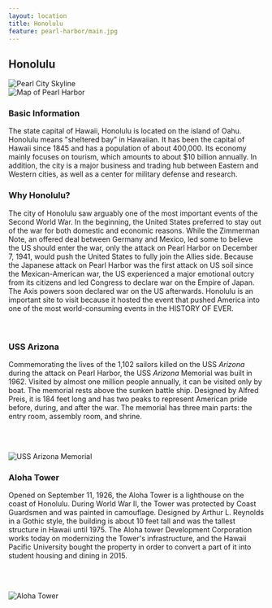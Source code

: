 ```yaml
---
layout: location
title: Honolulu
feature: pearl-harbor/main.jpg
---
```

Honolulu
----------

<div class="row">

<div class="col-md-6">

<img src="{{ site.baseurl }}/images/pearl-harbor/resized/main.jpg" class="img-responsive" alt="Pearl City Skyline">

</div>

<div class="col-md-6">

<img src="{{ site.baseurl }}/images/pearl-harbor/map.jpg" class="img-responsive" alt="Map of Pearl Harbor">

</div>
</div><!-- /row -->

<div class="row">

<div class="col-md-6">

<h3>Basic Information</h3>
The state capital of Hawaii, Honolulu is located on the island of Oahu. Honolulu means "sheltered bay" in Hawaiian. It has been the capital of Hawaii since 1845 and has a population of about 400,000. Its economy mainly focuses on tourism, which amounts to about $10 billion annually. In addition, the city is a major business and trading hub between Eastern and Western cities, as well as a center for military defense and research.

</div>

<div class="col-md-6">

<h3>Why Honolulu?</h3>
The city of Honolulu saw arguably one of the most important events of the Second World War. In the beginning, the United States preferred to stay out of the war for both domestic and economic reasons. While the Zimmerman Note, an offered deal between Germany and Mexico, led some to believe the US should enter the war, only the attack on Pearl Harbor on December 7, 1941, would push the United States to fully join the Allies side. Because the Japanese attack on Pearl Harbor was the first attack on US soil since the Mexican-American war, the US experienced a major emotional outcry from its citizens and led Congress to declare war on the Empire of Japan. The Axis powers soon declared war on the US afterwards. Honolulu is an important site to visit because it hosted the event that pushed America into one of the most world-consuming events in the HISTORY OF EVER.

</div>
</div><!-- /row -->
<br /><br />

<div class="row">

<div class="col-md-6">

<h3>USS Arizona</h3>
Commemorating the lives of the 1,102 sailors killed on the USS <i>Arizona</i> during the attack on Pearl Harbor, the USS <i>Arizona</i> Memorial was built in 1962. Visited by almost one million people annually, it can be visited only by boat. The memorial rests above the sunken battle ship. Designed by Alfred Preis, it is 184 feet long and has two peaks to represent American pride before, during, and after the war. The memorial has three main parts: the entry room, assembly room, and shrine. 

<br /><br />

<img src="{{ site.baseurl }}/images/pearl-harbor/resized/memorial.jpg" class="img-responsive" alt="USS Arizona Memorial">

</div>

<div class="md-col-6">

<h3>Aloha Tower</h3>
Opened on September 11, 1926, the Aloha Tower is a lighthouse on the coast of Honolulu. During World War II, the Tower was protected by Coast Guardsmen and was painted in camouflage. Designed by Arthur L. Reynolds in a Gothic style, the building is about 10 feet tall and was the tallest structure in Hawaii until 1975. The Aloha tower Development Corporation works today on modernizing the Tower's infrastructure, and the Hawaii Pacific University bought the property in order to convert a part of it into student housing and dining in 2015.

<br /><br />

<img src="{{ site.baseurl }}/images/pearl-harbor/resized/tower.jpg" class="img-responsive" alt="Aloha Tower">

</div>

</div><!-- /row -->